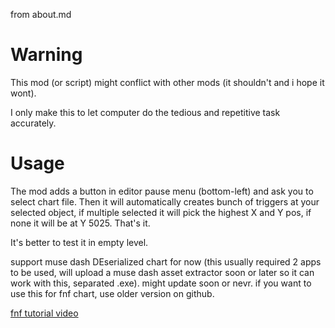 from about.md

# Warning

This mod (or script) might conflict with other mods (it shouldn't and i hope it wont).

I only make this to let computer do the tedious and repetitive task accurately.

# Usage

The mod adds a button in editor pause menu (bottom-left) and ask you to select chart file. Then it will automatically creates bunch of triggers at your selected object, if multiple selected it will pick the highest X and Y pos, if none it will be at Y 5025. That's it.

It's better to test it in empty level.

support muse dash DEserialized chart for now (this usually required 2 apps to be used, will upload a muse dash asset extractor soon or later so it can work with this, separated .exe). might update soon or nevr.
if you want to use this for fnf chart, use older version on github.

[fnf tutorial video](https://youtu.be/n2tuaLAaCK0?feature=shared&t=77)